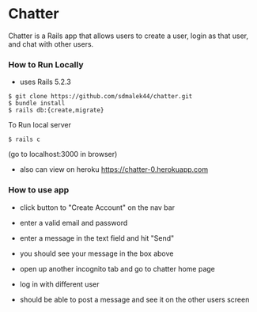 # Chatter

Chatter is a Rails app that allows users to create a user, login as that user, and chat with other users.

### How to Run Locally

- uses Rails 5.2.3
```
$ git clone https://github.com/sdmalek44/chatter.git  
$ bundle install  
$ rails db:{create,migrate}  
```


To Run local server  
```
$ rails c
```
(go to localhost:3000 in browser)

* also can view on heroku https://chatter-0.herokuapp.com

### How to use app

- click button to "Create Account" on the nav bar
- enter a valid email and password
- enter a message in the text field and hit "Send"
- you should see your message in the box above 


- open up another incognito tab and go to chatter home page
- log in with different user
- should be able to post a message and see it on the other users screen

